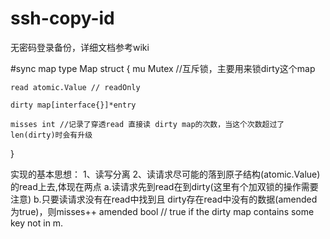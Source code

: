 # ssh-copy-id
无密码登录备份，详细文档参考wiki


#sync map
type Map struct {
	mu Mutex //互斥锁，主要用来锁dirty这个map

	read atomic.Value // readOnly
	
	dirty map[interface{}]*entry

	misses int //记录了穿透read 直接读 dirty map的次数，当这个次数超过了len(dirty)时会有升级
}

实现的基本思想：
1、读写分离
2、读请求尽可能的落到原子结构(atomic.Value) 的read上去,体现在两点
    a.读请求先到read在到dirty(这里有个加双锁的操作需要注意)
    b.只要读请求没有在read中找到且 dirty存在read中没有的数据(amended为true)，则misses++
      amended bool                   // true if the dirty map contains some key not in m.
